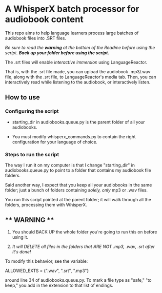 # A WhisperX batch processor for audiobook content

This repo aims to help language learners process large batches of audiobook files into .SRT files.

*Be sure to read the **warning** at the bottom of the Readme before using the script. **Back up your folder before using the script.***

The .srt files will enable *interactive immersion* using LanguageReactor.

That is, with the .srt file made, you can upload the audiobook .mp3/.wav file, along with the .srt file, to LanguageReactor's media tab. Then, you can interactively read while listening to the audiobook, or interactively listen.

## How to use

### Configuring the script

- starting_dir in audiobooks.queue.py is the parent folder of all your audiobooks.

- You must modify whisperx_commands.py to contain the right configuration for your language of choice.

### Steps to run the script

The way I run it on my computer is that I change "starting_dir" in audiobooks.queue.py to point to a folder that contains my audiobook file folders.

Said another way, I expect that you keep all your audiobooks in the same folder; just a bunch of folders containing *solely, only* mp3 or .wav files.

You run this script pointed at the parent folder; it will walk through all the folders, processing them with WhisperX.

## ** WARNING ** 

1. You should BACK UP the whole folder you're going to run this on before using it.

2. *It will DELETE all files in the folders that ARE NOT .mp3, .wav, .srt after it's done!*

To modify this behavior, see the variable:

ALLOWED_EXTS = {".wav", ".srt", ".mp3"}

around line 34 of audiobooks.queue.py. To mark a file type as "safe," "to keep," you add in the extension to that list of endings.